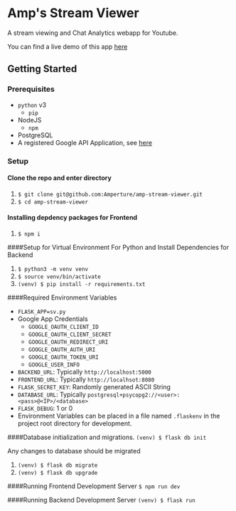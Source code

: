 # Amp's Stream Viewer
A stream viewing and Chat Analytics webapp for Youtube.

You can find a live demo of this app [here](https://vast-dusk-61702.herokuapp.com/)

## Getting Started
### Prerequisites
* `python` v3
  * `pip`
* NodeJS
  * `npm`
* PostgreSQL
* A registered Google API Application, see [here](https://console.developers.google.com/)

### Setup
#### Clone the repo and enter directory
1. `$ git clone git@github.com:Amperture/amp-stream-viewer.git`
2. `$ cd amp-stream-viewer`
#### Installing depdency packages for Frontend
1. `$ npm i`

####Setup for Virtual Environment For Python and Install Dependencies for Backend
1. `$ python3 -m venv venv`
2. `$ source venv/bin/activate`
3. `(venv) $ pip install -r requirements.txt`

####Required Environment Variables
* `FLASK_APP=sv.py`
* Google App Credentials
  * `GOOGLE_OAUTH_CLIENT_ID`
  * `GOOGLE_OAUTH_CLIENT_SECRET`
  * `GOOGLE_OAUTH_REDIRECT_URI`
  * `GOOGLE_OAUTH_AUTH_URI`
  * `GOOGLE_OAUTH_TOKEN_URI`
  * `GOOGLE_USER_INFO`
* `BACKEND_URL`: Typically `http://localhost:5000`
* `FRONTEND_URL`: Typically `http://localhsot:8080`
* `FLASK_SECRET_KEY`: Randomly generated ASCII String
* `DATABASE_URL`: Typically `postgresql+psycopg2://<user>:<pass>@<IP>/<database>`
* `FLASK_DEBUG`: 1 or 0
* Environment Variables can be placed in a file named `.flaskenv` in the project root directory for development.

####Database initialization and migrations.
`(venv) $ flask db init`

Any changes to database should be migrated 
1. `(venv) $ flask db migrate`
2. `(venv) $ flask db upgrade`

####Running Frontend Development Server
`$ npm run dev`

####Running Backend Development Server
`(venv) $ flask run`

